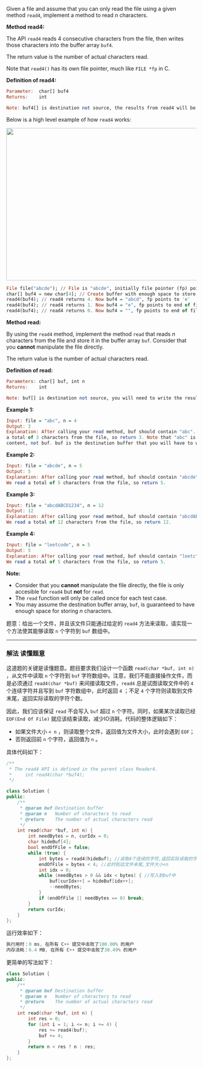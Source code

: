 <p>Given a file and assume that you can only read the file using a given method&nbsp;<code>read4</code>, implement a method to read <em>n</em> characters.</p>

<p><b>Method read4: </b></p>

<p>The API&nbsp;<code>read4</code> reads 4 consecutive characters from the file, then writes those characters into the buffer array <code>buf4</code>.</p>

<p>The return value is the number of actual characters read.</p>

<p>Note that&nbsp;<code>read4()</code> has its own file pointer, much like <code>FILE *fp</code> in C.</p>

<p><b>Definition of read4:</b></p>

```haskell
Parameter:  char[] buf4
Returns:    int

Note: buf4[] is destination not source, the results from read4 will be copied to buf4[]
```

<p>Below is a high level example of how <code>read4</code> works:</p>

<p><img style="width: 600px; height: 403px;" src="https://assets.leetcode.com/uploads/2020/07/01/157_example.png" alt=""></p>

```haskell
File file("abcde"); // File is "abcde", initially file pointer (fp) points to 'a'
char[] buf4 = new char[4]; // Create buffer with enough space to store characters
read4(buf4); // read4 returns 4. Now buf4 = "abcd", fp points to 'e'
read4(buf4); // read4 returns 1. Now buf4 = "e", fp points to end of file
read4(buf4); // read4 returns 0. Now buf4 = "", fp points to end of file
```
<p><strong>Method read:</strong></p>

<p>By using the <code>read4</code> method, implement the method&nbsp;<code>read</code> that reads <i>n</i> characters from the file and store it in the&nbsp;buffer array&nbsp;<code>buf</code>. Consider that you <strong>cannot</strong> manipulate the file directly.</p>

<p>The return value is the number of actual characters read.</p>

<p><b>Definition of read: </b></p>

```haskell
Parameters:	char[] buf, int n
Returns:	int

Note: buf[] is destination not source, you will need to write the results to buf[] 
```

<p><strong>Example 1:</strong></p>

```haskell
Input: file = "abc", n = 4
Output: 3
Explanation: After calling your read method, buf should contain "abc". We read 
a total of 3 characters from the file, so return 3. Note that "abc" is the file's 
content, not buf. buf is the destination buffer that you will have to write the results to.
```

 
<p><strong>Example 2:</strong></p>

```haskell
Input: file = "abcde", n = 5
Output: 5
Explanation: After calling your read method, buf should contain "abcde". 
We read a total of 5 characters from the file, so return 5.
```

<p><strong>Example 3:</strong></p>

```haskell
Input: file = "abcdABCD1234", n = 12
Output: 12
Explanation: After calling your read method, buf should contain "abcdABCD1234". 
We read a total of 12 characters from the file, so return 12.
```

 
<p><strong>Example 4:</strong></p>

```haskell
Input: file = "leetcode", n = 5
Output: 5
Explanation: After calling your read method, buf should contain "leetc". 
We read a total of 5 characters from the file, so return 5. 
```

 
<p><strong>Note:</strong></p>

<ul>
	<li>Consider that you <strong>cannot</strong> manipulate the file directly, the file is only accesible for <code>read4</code> but&nbsp;<strong>not</strong> for <code>read</code>.</li>
	<li>The <code>read</code> function will only be called once for each test case.</li>
	<li>You may assume the destination buffer array,&nbsp;<code>buf</code>,&nbsp;is guaranteed to have enough&nbsp;space for storing&nbsp;<em>n</em>&nbsp;characters.</li>
</ul>

题意：给出一个文件，并且该文件只能通过给定的 `read4` 方法来读取，请实现一个方法使其能够读取 `n` 个字符到 `buf` 数组中。

---
### 解法 读懂题意
这道题的关键是读懂题意。题目要求我们设计一个函数 `read(char *buf, int n)` ，从文件中读取 `n` 个字符到 `buf` 字符数组中。注意，我们不能直接操作文件，而是必须通过 `read4(char *buf)` 来间接读取文件，`read4` 总是试图读取文件中的 `4` 个连续字符并且写到 `buf` 字符数组中，此时返回 `4` ；不足 `4` 个字符则读取到文件末尾，返回实际读取的字符个数。

因此，我们应该保证 `read` 不会写入 `buf` 超过 `n` 个字符。同时，如果某次读取已经 `EOF(End Of File)` 就应该结束读取，减少IO消耗。代码的整体逻辑如下：
- 如果文件大小 `< n` ，则读取整个文件，返回值为文件大小，此时会遇到 `EOF`；
- 否则返回前 `n` 个字符，返回值为 `n` 。

具体代码如下：
```cpp
/**
 * The read4 API is defined in the parent class Reader4.
 *     int read4(char *buf4);
 */

class Solution {
public:
    /**
     * @param buf Destination buffer
     * @param n   Number of characters to read
     * @return    The number of actual characters read
     */
    int read(char *buf, int n) {
        int needBytes = n, curIdx = 0;
        char hideBuf[4];
        bool endOfFile = false;
        while (true) {
            int bytes = read4(hideBuf); //读取4个连续的字符,返回实际读取的字符个数
            endOfFile = bytes < 4; //此时到达文件末尾,文件大小<n
            int idx = 0;
            while (needBytes > 0 && idx < bytes) { //写入到buf中
                buf[curIdx++] = hideBuf[idx++];
                --needBytes;
            }
            if (endOfFile || needBytes == 0) break;
        }
        return curIdx;
    }
};
```
运行效率如下：
```cpp
执行用时：0 ms, 在所有 C++ 提交中击败了100.00% 的用户
内存消耗：6.4 MB, 在所有 C++ 提交中击败了30.49% 的用户
```
更简单的写法如下：
```cpp
class Solution {
public:
    /**
     * @param buf Destination buffer
     * @param n   Number of characters to read
     * @return    The number of actual characters read
     */
    int read(char *buf, int n) {
        int res = 0;
        for (int i = 1; i <= n; i += 4) {
            res += read4(buf);
            buf += 4;
        }
        return n < res ? n : res;
    }
};
```

